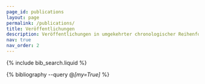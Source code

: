 ```yaml
---
page_id: publications
layout: page
permalink: /publications/
title: Veröffentlichungen
description: Veröffentlichungen in umgekehrter chronologischer Reihenfolge
nav: true
nav_order: 2
---
```


<!-- _pages/publications.md -->

<!-- Bibsearch Feature -->

{% include bib_search.liquid %}

<div class="publications">

{% bibliography --query @*[my=True]* %}

</div>
